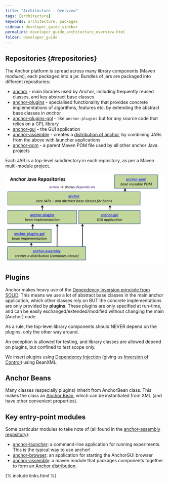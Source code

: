 ```yaml
---
title: "Architecture - Overview"
tags: [architecture]
keywords: architecture, packages
sidebar: developer_guide_sidebar
permalink: developer_guide_architecture_overview.html
folder: developer_guide
---
```


## Repositories {#repositories}

The Anchor platform is spread across many library components (Maven *modules*), each packaged into a jar. Bundles of jars are packaged into different repositories:

* [anchor](https://github.com/anchoranalysis/anchor) - main libraries used by Anchor, including frequently reused classes, and key abstract base classes
* [anchor-plugins](https://github.com/anchoranalysis/anchor-plugins) - specialised functionality that provides concrete implementations of algorithms, features etc. by extending the abstract base classes in *anchor*
* [anchor-plugins-gpl](https://github.com/anchoranalysis/anchor-plugins-gpl) - like `anchor-plugins` but for any source code that relies on a GPL library
* [anchor-gui](https://github.com/anchoranalysis/anchor-gui) - the GUI application
* [anchor-assembly](https://github.com/anchoranalysis/anchor-assembly) - creates a [distribution of anchor](/developer_guide_anchor_distribution.html), by combining JARs from the above with launcher applications
* [anchor-pom](https://github.com/anchoranalysis/anchor-pom) - a parent Maven POM file used by all other anchor Java projects

Each JAR is a top-level subdirectory in each repository, as per a Maven multi-module project.

![anchorRepositories.png](/images/anchorRepositories.png)


## Plugins

Anchor makes heavy use of the [Dependency Inversion principle from SOLID](https://itnext.io/solid-principles-explanation-and-examples-715b975dcad4). This means we use a lot of abstract base classes in the main anchor application, which other classes rely on BUT the concrete implementations are only provided by **plugins**. These plugins are only specified at run-time, and can be easily exchanged/extended/modified without changing the main (Anchor) code.

As a rule, the top-level library components should NEVER depend on the plugins, only the other way around. 

An exception is allowed for testing, and library classes are allowed depend on plugins, but confined to *test* scope only.

We insert plugins using [Dependency Injection](https://en.wikipedia.org/wiki/Dependency_injection) (giving us [Inversion of Control](https://en.wikipedia.org/wiki/Inversion_of_control)) using BeanXML.


## Anchor Beans

Many classes (especially plugins) inherit from AnchorBean class. This makes the class an [Anchor Bean](/developer_guide_anchor_beans.html), which can be instantiated from XML (and have other convenient properties).

## Key entry-point modules

Some particular modules to take note of (all found in the [anchor-assembly repository](https://github.com/anchoranalysis/anchor-assembly)):
* [anchor-launcher](https://github.com/anchoranalysis/anchor-assembly/tree/master/addplugins/anchor-launcher): a command-line application for running experiments. This is the typical way to use anchor!
* [anchor-browser](https://github.com/anchoranalysis/anchor-assembly/tree/master/addplugins/anchor-browser): an application for starting the AnchorGUI browser
* [anchor-assembly](https://github.com/anchoranalysis/anchor-assembly/tree/master/anchor-assembly): a maven module that packages components together to form an [Anchor distribution](https://bitbucket.org/anchorimageanalysis/anchor/wiki/Anchor%20Distribution).

{% include links.html %}
